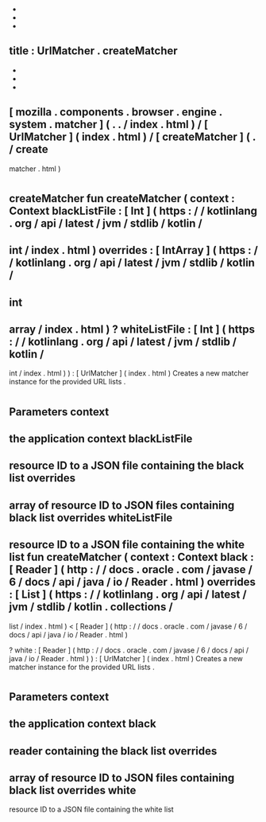 -
-
-
title
:
UrlMatcher
.
createMatcher
-
-
-
-
[
mozilla
.
components
.
browser
.
engine
.
system
.
matcher
]
(
.
.
/
index
.
html
)
/
[
UrlMatcher
]
(
index
.
html
)
/
[
createMatcher
]
(
.
/
create
-
matcher
.
html
)
#
createMatcher
fun
createMatcher
(
context
:
Context
blackListFile
:
[
Int
]
(
https
:
/
/
kotlinlang
.
org
/
api
/
latest
/
jvm
/
stdlib
/
kotlin
/
-
int
/
index
.
html
)
overrides
:
[
IntArray
]
(
https
:
/
/
kotlinlang
.
org
/
api
/
latest
/
jvm
/
stdlib
/
kotlin
/
-
int
-
array
/
index
.
html
)
?
whiteListFile
:
[
Int
]
(
https
:
/
/
kotlinlang
.
org
/
api
/
latest
/
jvm
/
stdlib
/
kotlin
/
-
int
/
index
.
html
)
)
:
[
UrlMatcher
]
(
index
.
html
)
Creates
a
new
matcher
instance
for
the
provided
URL
lists
.
#
#
#
Parameters
context
-
the
application
context
blackListFile
-
resource
ID
to
a
JSON
file
containing
the
black
list
overrides
-
array
of
resource
ID
to
JSON
files
containing
black
list
overrides
whiteListFile
-
resource
ID
to
a
JSON
file
containing
the
white
list
fun
createMatcher
(
context
:
Context
black
:
[
Reader
]
(
http
:
/
/
docs
.
oracle
.
com
/
javase
/
6
/
docs
/
api
/
java
/
io
/
Reader
.
html
)
overrides
:
[
List
]
(
https
:
/
/
kotlinlang
.
org
/
api
/
latest
/
jvm
/
stdlib
/
kotlin
.
collections
/
-
list
/
index
.
html
)
<
[
Reader
]
(
http
:
/
/
docs
.
oracle
.
com
/
javase
/
6
/
docs
/
api
/
java
/
io
/
Reader
.
html
)
>
?
white
:
[
Reader
]
(
http
:
/
/
docs
.
oracle
.
com
/
javase
/
6
/
docs
/
api
/
java
/
io
/
Reader
.
html
)
)
:
[
UrlMatcher
]
(
index
.
html
)
Creates
a
new
matcher
instance
for
the
provided
URL
lists
.
#
#
#
Parameters
context
-
the
application
context
black
-
reader
containing
the
black
list
overrides
-
array
of
resource
ID
to
JSON
files
containing
black
list
overrides
white
-
resource
ID
to
a
JSON
file
containing
the
white
list
